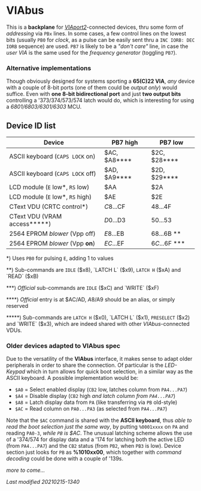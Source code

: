 # VIAbus

This is a **backplane** for [_VIAport2_](viaport.md)-connected
devices, thru some form of _addressing_ via `PBx` lines.
In some cases, a few control lines on the lowest bits (usually `PB0` for _clock_, as a
pulse can be easily sent thru a `INC IORB: DEC IORB` sequence) are used. `PB7` is
likely to be a _"don't care"_ line, in case the _user VIA_ is the same used
for the _frequency generator_ (toggling `PB7`).

### Alternative implementations

Though obviously designed for systems sporting a **65(C)22 VIA**, _any_ device with a couple of
8-bit ports (one of them could be _output only_) would suffice. Even with **one 8-bit bidirectional port**
and just **two output bits** controlling a '373/374/573/574 latch would do, which is interesting for using
a _6801/6803/6301/6303_ MCU.

## Device ID list

Device|PB7 high|PB7 low
------|--------|-------
ASCII keyboard (`CAPS LOCK` on)|$AC, $A8\*\*\*\*|$2C, $28\*\*\*\*
ASCII keyboard (`CAPS LOCK` off)|$AD, $A9\*\*\*\*|$2D, $29\*\*\*\* 
LCD module (`E` low\*, `RS` low)|$AA|$2A
LCD module (`E` low\*, `RS` high)|$AE|$2E
CText VDU (CRTC control\*)|$C8...$CF|$48...$4F
CText VDU (VRAM access\*\*\*\*\*)|$D0...$D3|$50...$53
2564 EPROM _blower_ (Vpp off)|$E8...$EB|$68...$6B \*\*
2564 EPROM _blower_ (Vpp **on**)|$EC...$EF|$6C...$6F \*\*\*

\*) Uses `PB0` for pulsing `E`, adding 1 to values

\*\*) Sub-commands are `IDLE` ($x8), `LATCH L` ($x9), `LATCH H` ($xA) and `READ` ($xB)

\*\*\*) _Official_ sub-commands are `IDLE` ($xC) and `WRITE` ($xF)

\*\*\*\*) _Official_ entry is at $AC/AD, $A8/$A9 should be an alias, or simply reserved

\*\*\*\*\*) Sub-commands are `LATCH H` ($x0), `LATCH L` ($x1), `PRESELECT` ($x2) and `WRITE` ($x3),
which are indeed shared with other _VIAbus_-connected VDUs.

### Older devices adapted to VIAbus spec

Due to the versatility of the **VIAbus** interface, it makes sense to adapt
older peripherals in order to share the connection. Of particular is the
_LED-Keypad_ which in turn allows for quick boot selection, in a similar
way as the ASCII keyboard. A possible implementation would be:

- `$A0` = Select enabled display (`CB2` low, latches column from `PA4...PA7`)
- `$A4` = Disable display (`CB2` high _and latch column from `PA4...PA7`_)
- `$A8` = Latch display data from `PA` (like transferring via `PB` old-style)
- `$AC` = Read column on `PA0...PA3` (as selected from `PA4...PA7`)

Note that the `$AC` command is shared with the **ASCII keyboard**, thus
_able to read the boot selection just the same way_, by putting `%0001xxxx` on `PA`
and reading `PA0-3`, _while `PB` is $AC_. The unusual latching scheme
allows the use of a '374/574 for display data and a '174 for latching both the
active LED (from `PA4...PA7`) and the `CB2` status (from `PB2`, when `PB3` is low).
Device section just looks for `PB` as **%1010xx00**, which together with
_command decoding_ could be done with a couple of '139s.

_more to come..._

_Last modified 20210215-1340_
